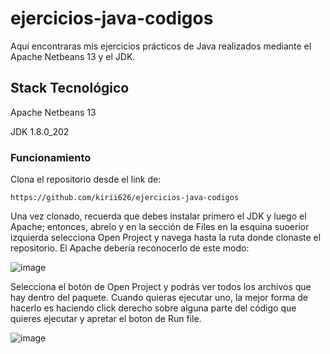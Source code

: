 # ejercicios-java-codigos
Aquí encontraras mis ejercicios prácticos de Java realizados mediante el Apache Netbeans 13 y el JDK.

## Stack Tecnológico 
Apache Netbeans 13 

JDK 1.8.0_202

### Funcionamiento
Clona el repositorio desde el link de:

    https://github.com/kirii626/ejercicios-java-codigos

Una vez clonado, recuerda que debes instalar primero el JDK y luego el Apache; entonces, abrelo y en la sección de Files en la esquina suoerior izquierda selecciona Open Project y navega hasta la ruta donde clonaste el repositorio. El Apache debería reconocerlo de este modo: 

![image](https://github.com/user-attachments/assets/e5c59ca3-4edf-40bd-816a-87170e27a106)

Selecciona el botón de Open Project y podrás ver todos los archivos que hay dentro del paquete. Cuando quieras ejecutar uno, la mejor forma de hacerlo es haciendo click derecho sobre alguna parte del código que quieres ejecutar y apretar el boton de Run file. 

![image](https://github.com/user-attachments/assets/d9a4a0ba-ff49-462f-a07a-913caeaea64c)

